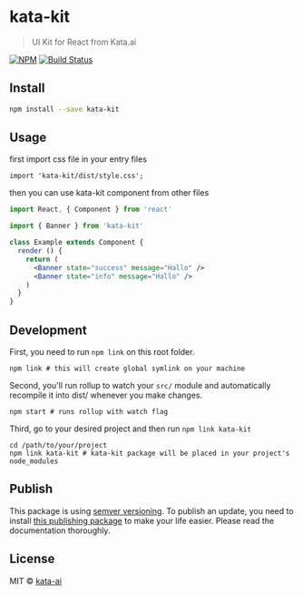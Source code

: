 # kata-kit

> UI Kit for React from Kata.ai

[![NPM](https://img.shields.io/npm/v/kata-kit.svg)](https://www.npmjs.com/package/kata-kit) [![Build Status](https://travis-ci.org/kata-ai/kata-kit.svg?branch=master)](https://travis-ci.org/kata-ai/kata-kit)

## Install

```bash
npm install --save kata-kit
```

## Usage

first import css file in your entry files

```
import 'kata-kit/dist/style.css';
```

then you can use kata-kit component from other files

```jsx
import React, { Component } from 'react'

import { Banner } from 'kata-kit'

class Example extends Component {
  render () {
    return (
      <Banner state="success" message="Hallo" />
      <Banner state="info" message="Hallo" />
    )
  }
}
```

## Development

First, you need to run `npm link` on this root folder.

```
npm link # this will create global symlink on your machine
```

Second, you'll run rollup to watch your `src/` module and automatically recompile it into dist/ whenever you make changes.

```
npm start # runs rollup with watch flag
```

Third, go to your desired project and then run `npm link kata-kit`

```
cd /path/to/your/project
npm link kata-kit # kata-kit package will be placed in your project's node_modules
```

## Publish

This package is using [semver versioning](https://semver.org/). To publish an update, you need to install [this publishing package](https://github.com/sindresorhus/np) to make your life easier. Please read the documentation thoroughly.

## License

MIT © [kata-ai](https://github.com/kata-ai)
